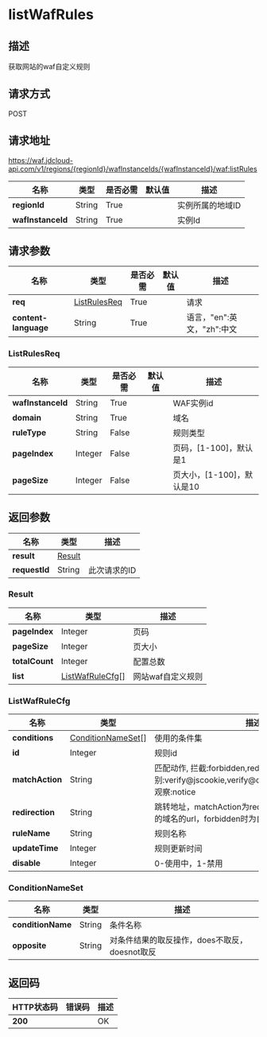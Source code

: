 # listWafRules


## 描述
获取网站的waf自定义规则

## 请求方式
POST

## 请求地址
https://waf.jdcloud-api.com/v1/regions/{regionId}/wafInstanceIds/{wafInstanceId}/waf:listRules

|名称|类型|是否必需|默认值|描述|
|---|---|---|---|---|
|**regionId**|String|True| |实例所属的地域ID|
|**wafInstanceId**|String|True| |实例Id|

## 请求参数
|名称|类型|是否必需|默认值|描述|
|---|---|---|---|---|
|**req**|[ListRulesReq](listwafrules#listrulesreq)|True| |请求|
|**content-language**|String|True| |语言，"en":英文，"zh":中文|

### <div id="listrulesreq">ListRulesReq</div>
|名称|类型|是否必需|默认值|描述|
|---|---|---|---|---|
|**wafInstanceId**|String|True| |WAF实例id|
|**domain**|String|True| |域名|
|**ruleType**|String|False| |规则类型|
|**pageIndex**|Integer|False| |页码，[1-100]，默认是1|
|**pageSize**|Integer|False| |页大小，[1-100]，默认是10|

## 返回参数
|名称|类型|描述|
|---|---|---|
|**result**|[Result](listwafrules#result)| |
|**requestId**|String|此次请求的ID|

### <div id="result">Result</div>
|名称|类型|描述|
|---|---|---|
|**pageIndex**|Integer|页码|
|**pageSize**|Integer|页大小|
|**totalCount**|Integer|配置总数|
|**list**|[ListWafRuleCfg[]](listwafrules#listwafrulecfg)|网站waf自定义规则|
### <div id="listwafrulecfg">ListWafRuleCfg</div>
|名称|类型|描述|
|---|---|---|
|**conditions**|[ConditionNameSet[]](listwafrules#conditionnameset)|使用的条件集|
|**id**|Integer|规则id|
|**matchAction**|String|匹配动作, 拦截:forbidden,redirect 人机识别:verify@jscookie,verify@captcha,verify@rdtcookie 观察:notice|
|**redirection**|String|跳转地址，matchAction为redirect时必须为当前实例下的域名的url，forbidden时为自定义页面名称|
|**ruleName**|String|规则名称|
|**updateTime**|Integer|规则更新时间|
|**disable**|Integer|0-使用中，1-禁用|
### <div id="conditionnameset">ConditionNameSet</div>
|名称|类型|描述|
|---|---|---|
|**conditionName**|String|条件名称|
|**opposite**|String|对条件结果的取反操作，does不取反，doesnot取反|

## 返回码
|HTTP状态码|错误码|描述|
|---|---|---|
|**200**||OK|
